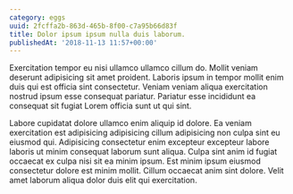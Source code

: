 ```yaml
---
category: eggs
uuid: 2fcffa2b-863d-465b-8f00-c7a95b66d83f
title: Dolor ipsum ipsum nulla duis laborum.
publishedAt: '2018-11-13 11:57+00:00'
---
```


Exercitation tempor eu nisi ullamco ullamco cillum do. Mollit veniam deserunt adipisicing sit amet proident. Laboris ipsum in tempor mollit enim duis qui est officia sint consectetur. Veniam veniam aliqua exercitation nostrud ipsum esse consequat pariatur. Pariatur esse incididunt ea consequat sit fugiat Lorem officia sunt ut qui sint.

Labore cupidatat dolore ullamco enim aliquip id dolore. Ea veniam exercitation est adipisicing adipisicing cillum adipisicing non culpa sint eu eiusmod qui. Adipisicing consectetur enim excepteur excepteur labore laboris ut minim consequat laborum sunt aliqua. Culpa sint anim id fugiat occaecat ex culpa nisi sit ea minim ipsum. Est minim ipsum eiusmod consectetur dolore est minim mollit. Cillum occaecat anim sint dolore. Velit amet laborum aliqua dolor duis elit qui exercitation.
